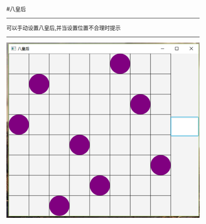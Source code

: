 ﻿#八皇后



---

可以手动设置八皇后,并当设置位置不合理时提示


---
![此处输入图片的描述][1]


  [1]: https://raw.githubusercontent.com/HuirongZhang/JAVA/master/EightQueen/res/EightQueen.png